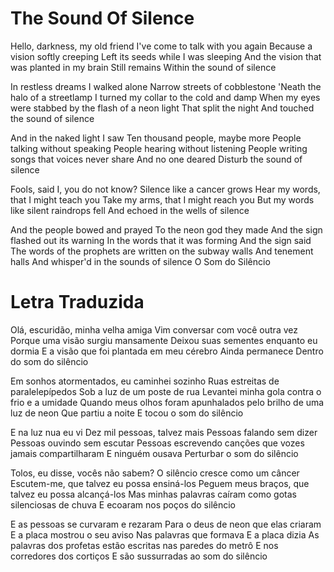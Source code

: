 # The Sound Of Silence

Hello, darkness, my old friend
I've come to talk with you again
Because a vision softly creeping
Left its seeds while I was sleeping
And the vision that was planted in my brain
Still remains
Within the sound of silence

In restless dreams I walked alone
Narrow streets of cobblestone
'Neath the halo of a streetlamp
I turned my collar to the cold and damp
When my eyes were stabbed by the flash of a neon light
That split the night
And touched the sound of silence

And in the naked light I saw
Ten thousand people, maybe more
People talking without speaking
People hearing without listening
People writing songs that voices never share
And no one deared
Disturb the sound of silence

Fools, said I, you do not know?
Silence like a cancer grows
Hear my words, that I might teach you
Take my arms, that I might reach you
But my words like silent raindrops fell
And echoed in the wells of silence

And the people bowed and prayed
To the neon god they made
And the sign flashed out its warning
In the words that it was forming
And the sign said
The words of the prophets are written on the subway walls
And tenement halls
And whisper'd in the sounds of silence
O Som do Silêncio

# Letra Traduzida #

Olá, escuridão, minha velha amiga
Vim conversar com você outra vez
Porque uma visão surgiu mansamente
Deixou suas sementes enquanto eu dormia
E a visão que foi plantada em meu cérebro
Ainda permanece
Dentro do som do silêncio

Em sonhos atormentados, eu caminhei sozinho
Ruas estreitas de paralelepípedos
Sob a luz de um poste de rua
Levantei minha gola contra o frio e a umidade
Quando meus olhos foram apunhalados pelo brilho de uma luz de neon
Que partiu a noite
E tocou o som do silêncio

E na luz nua eu vi
Dez mil pessoas, talvez mais
Pessoas falando sem dizer
Pessoas ouvindo sem escutar
Pessoas escrevendo canções que vozes jamais compartilharam
E ninguém ousava
Perturbar o som do silêncio

Tolos, eu disse, vocês não sabem?
O silêncio cresce como um câncer
Escutem-me, que talvez eu possa ensiná-los
Peguem meus braços, que talvez eu possa alcançá-los
Mas minhas palavras caíram como gotas silenciosas de chuva
E ecoaram nos poços do silêncio

E as pessoas se curvaram e rezaram
Para o deus de neon que elas criaram
E a placa mostrou o seu aviso
Nas palavras que formava
E a placa dizia
As palavras dos profetas estão escritas nas paredes do metrô
E nos corredores dos cortiços
E são sussurradas ao som do silêncio 
